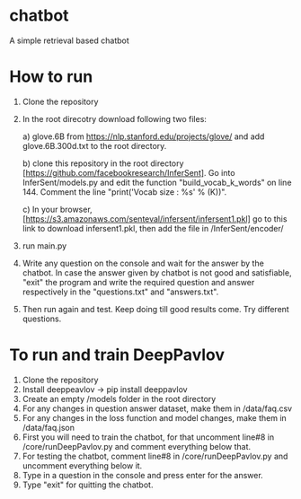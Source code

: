 # chatbot
A simple retrieval based chatbot

# How to run
1. Clone the repository
2. In the root direcotry download following two files:

   a) glove.6B from https://nlp.stanford.edu/projects/glove/ and add glove.6B.300d.txt to the root directory.
   
   b) clone this repository in the root directory [https://github.com/facebookresearch/InferSent]. Go into InferSent/models.py and edit the function "build_vocab_k_words" on line 144. Comment the line "print('Vocab size : %s' % (K))".
   
   c) In your browser, [https://s3.amazonaws.com/senteval/infersent/infersent1.pkl] go to this link to download infersent1.pkl, then add the file in /InferSent/encoder/ 
   
3. run main.py 

4. Write any question on the console and wait for the answer by the chatbot. In case the answer given by chatbot is not good and satisfiable, "exit" the program and write the required question and answer respectively in the "questions.txt" and "answers.txt".

5. Then run again and test. Keep doing till good results come. Try different questions.

# To run and train DeepPavlov
1. Clone the repository
2. Install deeppeavlov -> pip install deeppavlov
3. Create an empty /models folder in the root directory
4. For any changes in question answer dataset, make them in /data/faq.csv
5. For any changes in the loss function and model changes, make them in /data/faq.json
6. First you will need to train the chatbot, for that uncomment line#8 in /core/runDeepPavlov.py and comment everything below that.
7. For testing the chatbot, comment line#8 in /core/runDeepPavlov.py and uncomment everything below it.
8. Type in a question in the console and press enter for the answer.
9. Type "exit" for quitting the chatbot.

